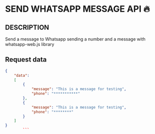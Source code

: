 # SEND WHATSAPP MESSAGE API 🔥


## DESCRIPTION
Send a message to Whatsapp sending a number and a message with
whatsapp-web.js library

## Request data

```json
{
    "data":
    [
        {
            "message": "This is a message for testing",
            "phone": "***********"
        },
        {
            "message": "This is a message for testing",
            "phone": "********"
        }
    ]
}
        ```


